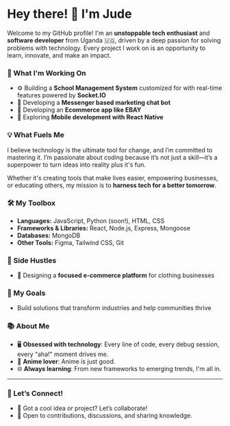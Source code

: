 
# Hey there! 👋 I'm Jude  

Welcome to my GitHub profile! I'm an **unstoppable tech enthusiast** and **software developer** from Uganda 🇺🇬, driven by a deep passion for solving problems with technology. Every project I work on is an opportunity to learn, innovate, and make an impact.  

### 🔭 What I'm Working On  
- ⚙️ Building a **School Management System** customized for with real-time features powered by **Socket.IO**  
- 🌟 Developing a **Messenger based marketing chat bot**
- 🌟 Developing an **Ecommerce app like EBAY**
- 🚀 Exploring **Mobile development with React Native**


### 💡 What Fuels Me  
I believe technology is the ultimate tool for change, and I’m committed to mastering it. I’m passionate about coding because it’s not just a skill—it’s a superpower to turn ideas into reality plus it's fun.  

Whether it's creating tools that make lives easier, empowering businesses, or educating others, my mission is to **harness tech for a better tomorrow**.  

### 🛠️ My Toolbox  
- **Languages:** JavaScript, Python (soon!), HTML, CSS  
- **Frameworks & Libraries:** React, Node.js, Express, Mongoose  
- **Databases:** MongoDB  
- **Other Tools:** Figma, Tailwind CSS, Git  

### 🌟 Side Hustles  
- 💼 Designing a **focused e-commerce platform** for clothing businesses  

### 🎯 My Goals  
- Build solutions that transform industries and help communities thrive  

### 📚 About Me  
- 🖥️ **Obsessed with technology**: Every line of code, every debug session, every "aha!" moment drives me.  
- 🎥 **Anime lover**: Anime is just good.  
- 🌐 **Always learning**: From new frameworks to emerging trends, I'm all in.  

---

### 🤝 Let’s Connect!  
- 💬 Got a cool idea or project? Let’s collaborate!  
- 🌟 Open to contributions, discussions, and sharing knowledge.  

